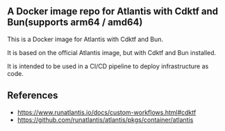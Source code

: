 ## A Docker image repo for Atlantis with Cdktf and Bun(supports arm64 / amd64)

This is a Docker image for Atlantis with Cdktf and Bun.

It is based on the official Atlantis image, but with Cdktf and Bun installed.

It is intended to be used in a CI/CD pipeline to deploy infrastructure as code.

## References

- https://www.runatlantis.io/docs/custom-workflows.html#cdktf
- https://github.com/runatlantis/atlantis/pkgs/container/atlantis
